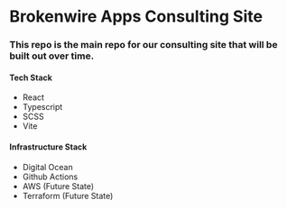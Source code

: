 # Brokenwire Apps Consulting Site

### This repo is the main repo for our consulting site that will be built out over time. 

#### Tech Stack
- React
- Typescript
- SCSS
- Vite

#### Infrastructure Stack
- Digital Ocean
- Github Actions
- AWS (Future State)
- Terraform (Future State)

